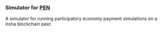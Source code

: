 ### Simulator for [PEN](https://github.com/pallocate/pen)

A simulator for running participatory economy payment simulations on a Iroha blockchain peer.
